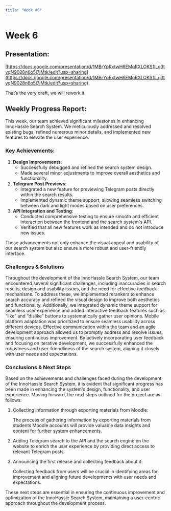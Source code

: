 ```yaml
---
title: "Week #6"
---
```


# Week 6

## **Presentation**:

[https://docs.google.com/presentation/d/1MBrYpRxtwH6EMqRXLOKS1lLq3tyqN9028n6o5I7jMtk/edit?usp=sharing](https://docs.google.com/presentation/d/1MBrYpRxtwH6EMqRXLOKS1lLq3tyqN9028n6o5I7jMtk/edit?usp=sharing)

That’s the very draft, we will rework it.

## **Weekly Progress Report**:

This week, our team achieved significant milestones in enhancing InnoHassle Search System. We meticulously addressed and
resolved existing bugs, refined numerous minor details, and implemented new features to elevate the user experience.

### Key Achievements:

1. **Design Improvements**:
    - Successfully debugged and refined the search system design.
    - Made several minor adjustments to improve overall aesthetics and functionality.
2. **Telegram Post Previews**:
    - Integrated a new feature for previewing Telegram posts directly within the search results.
    - Implemented dynamic theme support, allowing seamless switching between dark and light modes based on user
      preferences.
3. **API Integration and Testing**:
    - Conducted comprehensive testing to ensure smooth and efficient interaction between the frontend and the search
      system's API.
    - Verified that all new features work as intended and do not introduce new issues.

These advancements not only enhance the visual appeal and usability of our search system but also ensure a more robust
and user-friendly interface.

### **Challenges & Solutions**

Throughout the development of the InnoHassle Search System, our team encountered several significant challenges,
including inaccuracies in search results, design and usability issues, and the need for effective feedback mechanisms.
To address these, we implemented rerankers to enhance search accuracy and refined the visual design to improve both
aesthetics and functionality. Additionally, we integrated dynamic theme support for seamless user experience and added
interactive feedback features such as “like” and “dislike” buttons to systematically gather user opinions. Mobile
platform adaptation was prioritized to ensure seamless usability across different devices. Effective communication
within the team and an agile development approach allowed us to promptly address and resolve issues, ensuring continuous
improvement. By actively incorporating user feedback and focusing on iterative development, we successfully enhanced the
robustness and user-friendliness of the search system, aligning it closely with user needs and expectations.

### **Conclusions & Next Steps**

Based on the achievements and challenges faced during the development of the InnoHassle Search System, it is evident
that significant progress has been made in enhancing the system's design, functionality, and user experience. Moving
forward, the next steps outlined for the project are as follows:

1. Collecting information through exporting materials from Moodle:

   The process of gathering information by exporting materials from students Moodle accounts will provide valuable data
   insights and content for further system enhancements.

2. Adding Telegram search to the API and the search engine on the website to enrich the user experience by providing
   direct access to relevant Telegram posts.
3. Announcing the first release and collecting feedback about it:

   Collecting feedback from users will be crucial in identifying areas for improvement and aligning future developments
   with user needs and expectations.

These next steps are essential in ensuring the continuous improvement and optimization of the InnoHassle Search System,
maintaining a user-centric approach throughout the development process.